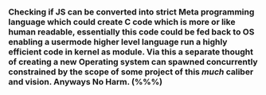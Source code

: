 ### Checking if JS can be converted into strict Meta programming language which could create C code which is more or like human readable, essentially this code could be fed back to OS enabling a usermode higher level language run a highly efficient code in kernel as module. Via this a separate thought of creating a new Operating system can spawned concurrently constrained by the scope of some project of this *much* caliber and vision. Anyways No Harm. (%%%)
